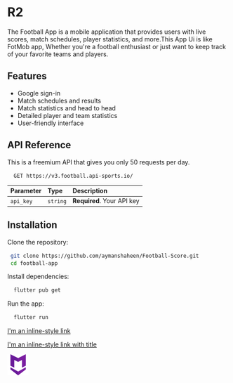 # R2

The Football App is a mobile application that provides users with live scores, match schedules, player statistics, and more.This App Ui is like FotMob app, Whether you're a football enthusiast or just want to keep track of your favorite teams and players.


## Features

- Google sign-in
- Match schedules and results
- Match statistics and head to head
- Detailed player and team statistics
- User-friendly interface


## API Reference
This is a freemium API  that gives you only 50 requests per day. 
```http
  GET https://v3.football.api-sports.io/
```

| Parameter | Type     | Description                |
| :-------- | :------- | :------------------------- |
| `api_key` | `string` | **Required**. Your API key |






## Installation

Clone the repository:

```bash
 git clone https://github.com/aymanshaheen/Football-Score.git
 cd football-app
```
Install dependencies:

```bash
  flutter pub get
```
Run the app:

```bash
  flutter run
```
    

[I'm an inline-style link](https://www.google.com)

[I'm an inline-style link with title](https://www.google.com "Google's Homepage")

![descriptive alt text](https://github.com/adam-p/markdown-here/raw/master/src/common/images/icon48.png "Logo Title Text 1")
